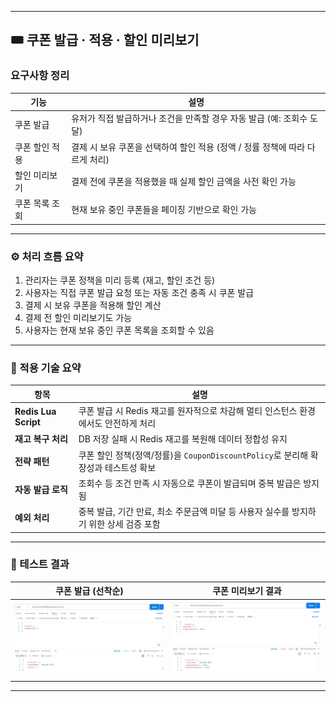 
---

## 🎟️ 쿠폰 발급 · 적용 · 할인 미리보기

###  요구사항 정리

| 기능       | 설명                                             |
| -------- | ---------------------------------------------- |
| 쿠폰 발급    | 유저가 직접 발급하거나 조건을 만족할 경우 자동 발급 (예: 조회수 도달)      |
| 쿠폰 할인 적용 | 결제 시 보유 쿠폰을 선택하여 할인 적용 (정액 / 정률 정책에 따라 다르게 처리) |
| 할인 미리보기  | 결제 전에 쿠폰을 적용했을 때 실제 할인 금액을 사전 확인 가능            |
| 쿠폰 목록 조회 | 현재 보유 중인 쿠폰들을 페이징 기반으로 확인 가능                   |

---

### ⚙️ 처리 흐름 요약

1. 관리자는 쿠폰 정책을 미리 등록 (재고, 할인 조건 등)
2. 사용자는 직접 쿠폰 발급 요청 또는 자동 조건 충족 시 쿠폰 발급
3. 결제 시 보유 쿠폰을 적용해 할인 계산
4. 결제 전 할인 미리보기도 가능
5. 사용자는 현재 보유 중인 쿠폰 목록을 조회할 수 있음

---

### 🧠 적용 기술 요약

| 항목                   | 설명                                                        |
| -------------------- | --------------------------------------------------------- |
| **Redis Lua Script** | 쿠폰 발급 시 Redis 재고를 원자적으로 차감해 멀티 인스턴스 환경에서도 안전하게 처리         |
| **재고 복구 처리**         | DB 저장 실패 시 Redis 재고를 복원해 데이터 정합성 유지                       |
| **전략 패턴**            | 쿠폰 할인 정책(정액/정률)을 `CouponDiscountPolicy`로 분리해 확장성과 테스트성 확보 |
| **자동 발급 로직**         | 조회수 등 조건 만족 시 자동으로 쿠폰이 발급되며 중복 발급은 방지됨                    |
| **예외 처리**            | 중복 발급, 기간 만료, 최소 주문금액 미달 등 사용자 실수를 방지하기 위한 상세 검증 포함       |

---

### 🧪 테스트 결과

| 쿠폰 발급 (선착순)                                                 | 쿠폰 미리보기 결과                                                    |
| ----------------------------------------------------------- | ------------------------------------------------------------- |
| <img src="../images/coupon-issue-example.png" width="340"/> | <img src="../images/coupon-preview-example.png" width="340"/> |

---

